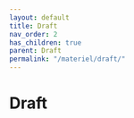 ```yaml
---
layout: default
title: Draft
nav_order: 2
has_children: true
parent: Draft
permalink: "/materiel/draft/"
---
```


# Draft
